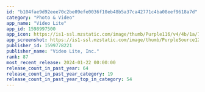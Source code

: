 ```yaml
---
id: "b104fae9d92eee70c2be09efe0036f10eb48b5a37ca42771c4ba08eef9618a7d"
category: "Photo & Video"
app_name: "Video Lite"
app_id: 1598997500
app_icon: https://is1-ssl.mzstatic.com/image/thumb/Purple116/v4/4b/1a/7d/4b1a7d8a-d6e1-5168-9961-85f6cde25019/AppIcon.Bolt.TV.Light-0-0-1x_U007emarketing-0-4-0-P3-85-220.png/1024x1024bb.png
app_screenshot: https://is1-ssl.mzstatic.com/image/thumb/PurpleSource126/v4/6b/87/54/6b87546e-840a-9fde-2035-84d4ed28b1d3/baf3a2a2-5618-4feb-a17f-d9ccf79ea313_Simulator_Screenshot_-_iPhone_14_Plus_-_2023-10-16_at_12.46.03.png/1284x2778bb.png
publisher_id: 1599778221
publisher_name: "Video Lite, Inc."
rank: 87
most_recent_release: 2024-01-22 00:00:00
release_count_in_past_year: 64
release_count_in_past_year_category: 19
release_count_in_past_year_top_in_category: 54
---
```


